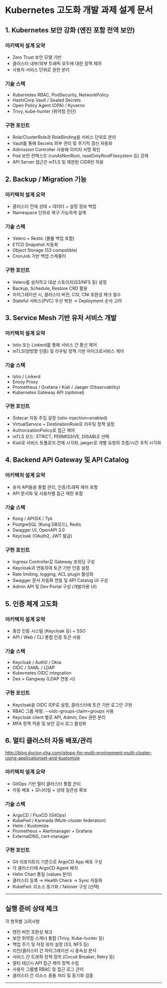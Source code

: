 # Kubernetes 고도화 개발 과제 설계 문서

## 1. Kubernetes 보안 강화 (엔진 포함 전역 보안)

### 아키텍처 설계 요약
- Zero Trust 보안 모델 기반
- 클러스터 내부/외부 트래픽 모두에 대한 정책 제어
- 사용자·서비스 단위로 권한 분리

### 기술 스택
- Kubernetes RBAC, PodSecurity, NetworkPolicy
- HashiCorp Vault / Sealed Secrets
- Open Policy Agent (OPA) / Kyverno
- Trivy, kube-hunter (취약점 진단)

### 구현 포인트
- Role/ClusterRole과 RoleBinding을 서비스 단위로 분리
- Vault를 통해 Secrets 외부 관리 및 주기적 갱신 자동화
- Admission Controller 사용해 이미지 서명 확인
- Pod 보안 컨텍스트 (runAsNonRoot, readOnlyRootFilesystem 등) 강제
- API Server 접근은 mTLS 및 제한된 CIDR만 허용


## 2. Backup / Migration 기능

### 아키텍처 설계 요약
- 클러스터 전체 상태 + 데이터 + 설정 정보 백업
- Namespace 단위로 복구 가능하게 설계

### 기술 스택
- Velero + Restic (볼륨 백업 포함)
- ETCD Snapshot 자동화
- Object Storage (S3 compatible)
- CronJob 기반 백업 스케줄러

### 구현 포인트
- Velero를 설치하고 대상 스토리지(S3/NFS 등) 설정
- Backup, Schedule, Restore CRD 활용
- 마이그레이션 시, 클러스터 버전, CSI, CNI 호환성 체크 필수
- Stateful 서비스(PVC) 우선 복원 → Deployment 순서 고려


## 3. Service Mesh 기반 유저 서비스 개발

### 아키텍처 설계 요약
- Istio 또는 Linkerd를 통해 서비스 간 통신 제어
- mTLS(양방향 인증) 및 라우팅 정책 기반 마이크로서비스 제어

### 기술 스택
- Istio / Linkerd
- Envoy Proxy
- Prometheus / Grafana / Kiali / Jaeger (Observability)
- Kubernetes Gateway API (optional)

### 구현 포인트
- Sidecar 자동 주입 설정 (istio-injection=enabled)
- VirtualService + DestinationRule로 라우팅 정책 설정
- AuthorizationPolicy로 접근 제어
- mTLS 모드: STRICT, PERMISSIVE, DISABLE 선택
- Kiali로 서비스 토폴로지 전체 시각화, jaeger로 개별 요청의 흐름/시간 추적 시각화


## 4. Backend API Gateway 및 API Catalog

### 아키텍처 설계 요약
- 유저 API들을 통합 관리, 인증/트래픽 제어 포함
- API 문서화 및 사용자별 접근 제한 포함

### 기술 스택
- Kong / APISIX / Tyk
- PostgreSQL (Kong DB모드), Redis
- Swagger UI, OpenAPI 3.0
- Keycloak (OAuth2, JWT 발급)

### 구현 포인트
- Ingress Controller로 Gateway 포워딩 구성
- Keycloak과 연동하여 토큰 기반 인증 설정
- Rate limiting, logging, ACL plugin 활성화
- Swagger 문서 자동화 연동 및 API Catalog UI 구성
- Admin API 및 Dev Portal 구성 (개발자용 UI)


## 5. 인증 체계 고도화

### 아키텍처 설계 요약
- 중앙 인증 시스템 (Keycloak 등) + SSO
- API / Web / CLI 통합 인증 토큰 사용

### 기술 스택
- Keycloak / Auth0 / Okta
- OIDC / SAML / LDAP
- Kubernetes OIDC integration
- Dex + Gangway (LDAP 연동 시)

### 구현 포인트
- Keycloak을 OIDC IDP로 설정, 클러스터에 토큰 기반 로그인 구현
- RBAC 그룹 매핑: --oidc-groups-claim=groups 사용
- Keycloak client 별로 API, Admin, Dev 권한 분리
- MFA 정책 적용 및 보안 감사 로그 활성화


## 6. 멀티 클러스터 자동 배포/관리
http://blog.doctor-cha.com/gitops-for-multi-environment-multi-cluster-using-applicationset-and-kustomize
### 아키텍처 설계 요약
- GitOps 기반 멀티 클러스터 통합 관리
- 자동 배포 + 모니터링 + 상태 일관성 확보

### 기술 스택
- ArgoCD / FluxCD (GitOps)
- KubeFed / Karmada (Multi-cluster federation)
- Helm / Kustomize
- Prometheus + Alertmanager + Grafana
- ExternalDNS, cert-manager

### 구현 포인트
- Git 리포지토리 기준으로 ArgoCD App 배포 구성
- 각 클러스터에 ArgoCD Agent 배치
- Helm Chart 통일 (values 분리)
- 클러스터 등록 → Health Check → Sync 자동화
- KubeFed: 리소스 동기화 / failover 구성 (선택)

---

## 실행 준비 상태 체크

각 항목별 고려사항
- 엔진 버전 호환성 체크
- 보안 취약점 스캐너 통합 (Trivy, Kube-hunter 등)
- 백업 주기 및 저장 위치 설정 (S3, NFS 등)
- 리전/클러스터 간 마이그레이션 시 종속성 분석
- 서비스 간 트래픽 정책 정의 (Circuit Breaker, Retry 등)
- 멀티 테넌시 API 접근 제어 정책 수립
- 사용자 그룹별 RBAC 및 접근 로그 관리
- 클러스터 간 리소스 충돌 처리 및 동기화 검증

---

